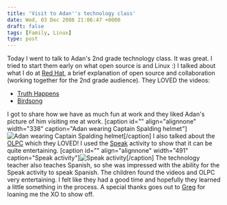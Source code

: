 ```yaml
---
title: 'Visit to Adan''s technology class'
date: Wed, 03 Dec 2008 21:06:47 +0000
draft: false
tags: [Family, Linux]
type: post
---
```


Today I went to talk to Adan's 2nd grade technology class. It was great. I tried to start them early on what open source is and Linux :) I talked about what I do at [Red Hat](http://spacewalk.redhat.com), a brief explanation of open source and collaboration (working together for the 2nd grade audience). They LOVED the videos:

*   [Truth Happens](http://www.redhat.com/videos/truth_happens.html)
*   [Birdsong](http://www.redhat.com/videos/birdsong.html)

I got to share how we have as much fun at work and they liked Adan's picture of him visiting me at work. \[caption id="" align="alignnone" width="338" caption="Adan wearing Captain Spalding helmet"\]![Adan wearing Captain Spalding helmet](http://familiarodriguez.smugmug.com/photos/267184377_FSynv-M.jpg "Adan wearing Captain Spalding helmet")\[/caption\] I also talked about the [OLPC](http://laptop.org/en/) which they LOVED! I used the [Speak](http://wiki.laptop.org/go/Speak) activity to show that it can be quite entertaining. \[caption id="" align="alignnone" width="491" caption="Speak activity"\]![Speak activity](http://wiki.laptop.org/images/9/9f/SpeakActivity.png "Speak activity")\[/caption\] The technology teacher also teaches Spanish, so she was impressed with the ability for the Speak activity to speak Spanish. The children found the videos and OLPC very entertaining. I felt like they had a good time and hopefully they learned a little something in the process. A special thanks goes out to [Greg](http://gregdek.livejournal.com/) for loaning me the XO to show off.